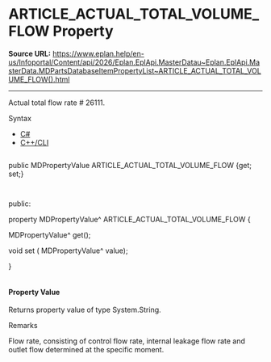 # ARTICLE_ACTUAL_TOTAL_VOLUME_FLOW Property

**Source URL:** https://www.eplan.help/en-us/Infoportal/Content/api/2026/Eplan.EplApi.MasterDatau~Eplan.EplApi.MasterData.MDPartsDatabaseItemPropertyList~ARTICLE_ACTUAL_TOTAL_VOLUME_FLOW().html

---

Actual total flow rate # 26111.

Syntax

- [C#](#i-syntax-CS)
- [C++/CLI](#i-syntax-CPP2005)

```
```
public MDPropertyValue ARTICLE_ACTUAL_TOTAL_VOLUME_FLOW {get; set;}
```
```

```
```
public:

property MDPropertyValue^ ARTICLE_ACTUAL_TOTAL_VOLUME_FLOW {

   MDPropertyValue^ get();

   void set (    MDPropertyValue^ value);

}
```
```

#### Property Value

Returns property value of type System.String.

Remarks

Flow rate, consisting of control flow rate, internal leakage flow rate and outlet flow determined at the specific moment.
